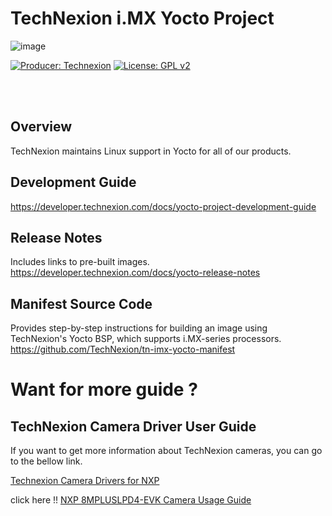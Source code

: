 # TechNexion i.MX Yocto Project

![image](https://github.com/TechNexion-Vision/nxp_imx_tn_bsp/assets/7445644/d2d56957-b301-4def-a906-362fe49ecb6c)

[![Producer: Technexion](https://img.shields.io/badge/Producer-Technexion-blue.svg)](https://www.technexion.com)
[![License: GPL v2](https://img.shields.io/badge/License-GPL%20v2-blue.svg)](https://www.gnu.org/licenses/old-licenses/gpl-2.0.en.html)

<br/><br/>
## Overview
TechNexion maintains Linux support in Yocto for all of our products.

## Development Guide
https://developer.technexion.com/docs/yocto-project-development-guide

## Release Notes
Includes links to pre-built images.<br/>
https://developer.technexion.com/docs/yocto-release-notes

## Manifest Source Code
Provides step-by-step instructions for building an image using TechNexion's Yocto BSP, which supports i.MX-series processors.<br/>
https://github.com/TechNexion/tn-imx-yocto-manifest

# Want for more guide ? 

## TechNexion Camera Driver User Guide

If you want to get more information about TechNexion cameras, you can go to the bellow link.

[Technexion Camera Drivers for NXP](https://github.com/TechNexion-Vision/nxp_evk_camera/tree/main)

click here !! [NXP 8MPLUSLPD4-EVK Camera Usage Guide](https://developer.technexion.com/docs/nxp-8mpluslpd4-evk-board-tevi-camera-usage-guide)
